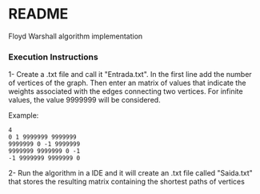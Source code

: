 # README #
Floyd Warshall algorithm implementation

### Execution Instructions

1- Create a .txt file and call it "Entrada.txt". 
In the first line add the number of vertices of the graph. Then enter an matrix of values that indicate the weights associated with the edges connecting two vertices. 
For infinite values, the value 9999999 will be considered.

Example:

```
4
0 1 9999999 9999999
9999999 0 -1 9999999
9999999 9999999 0 -1
-1 9999999 9999999 0
```

2- Run the algorithm in a IDE and it will create an .txt file called "Saida.txt" that stores the resulting matrix containing the shortest paths of vertices

